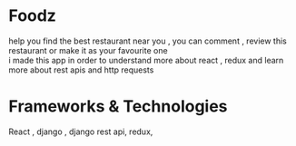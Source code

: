 # Foodz
 help you find the best restaurant near you  , you can comment , review this restaurant or make it  as your favourite one  
 i made this app in order to understand more about react , redux and learn more about rest apis and http  requests
# Frameworks & Technologies
React , django , django rest api, redux,

